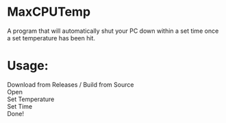 # MaxCPUTemp

A program that will automatically shut your PC down within a set time once a set temperature has been hit.

# Usage:

Download from Releases / Build from Source <br>
Open<br>
Set Temperature<br>
Set Time<br>
Done!
